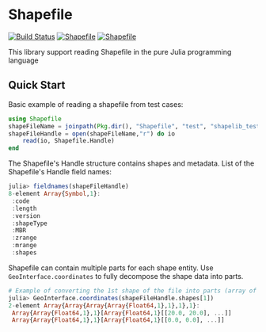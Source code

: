 # Shapefile  

[![Build Status](https://travis-ci.org/JuliaGeo/Shapefile.jl.svg)](https://travis-ci.org/JuliaGeo/Shapefile.jl)
[![Shapefile](http://pkg.julialang.org/badges/Shapefile_0.5.svg)](http://pkg.julialang.org/detail/Shapefile)
[![Shapefile](http://pkg.julialang.org/badges/Shapefile_0.6.svg)](http://pkg.julialang.org/detail/Shapefile)

This library support reading Shapefile in the pure Julia programming language
## Quick Start
Basic example of reading a shapefile from test cases:
```Julia
using Shapefile
shapeFileName = joinpath(Pkg.dir(), "Shapefile", "test", "shapelib_testcases", "test.shp")
shapeFileHandle = open(shapeFileName,"r") do io
    read(io, Shapefile.Handle)
end
```

The Shapefile's Handle structure contains shapes and metadata. List of the Shapefile's Handle field names:

```Julia
julia> fieldnames(shapeFileHandle)
8-element Array{Symbol,1}:
 :code
 :length
 :version
 :shapeType
 :MBR
 :zrange
 :mrange
 :shapes
```

Shapefile can contain multiple parts for each shape entity. Use `GeoInterface.coordinates` to fully decompose the shape data into parts.

```Julia
# Example of converting the 1st shape of the file into parts (array of coordinates)
julia> GeoInterface.coordinates(shapeFileHandle.shapes[1])
2-element Array{Array{Array{Array{Float64,1},1},1},1}:
 Array{Array{Float64,1},1}[Array{Float64,1}[[20.0, 20.0], ...]]
 Array{Array{Float64,1},1}[Array{Float64,1}[[0.0, 0.0], ...]]
```

